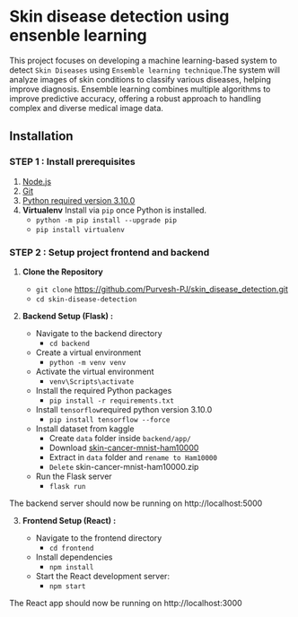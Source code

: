 # Skin disease detection using ensenble learning

This project focuses on developing a machine learning-based system to detect `Skin Diseases` using `Ensemble learning technique`.The system will analyze images of skin conditions to classify various diseases, helping improve diagnosis. Ensemble learning combines multiple algorithms to improve predictive accuracy, offering a robust approach to handling complex and diverse medical image data.

## Installation

### STEP 1 : **Install prerequisites**

1. [Node.js](https://nodejs.org/)
2. [Git](https://git-scm.com/downloads)
3. [Python required version 3.10.0](https://www.python.org/downloads/release/python-3100/)
4. **Virtualenv** Install via `pip` once Python is installed.
   - `python -m pip install --upgrade pip`
   - `pip install virtualenv`

### STEP 2 : **Setup project frontend and backend**

1. **Clone the Repository**

   - `git clone` https://github.com/Purvesh-PJ/skin_disease_detection.git
   - `cd skin-disease-detection`

2. **Backend Setup (Flask) :**
   - Navigate to the backend directory
      - `cd backend` 
   - Create a virtual environment
      - `python -m venv venv`
   - Activate the virtual environment
      - `venv\Scripts\activate`
   - Install the required Python packages
      - `pip install -r requirements.txt`
   - Install `tensorflow`required python version 3.10.0
      - `pip install tensorflow --force`
   - Install dataset from kaggle
      - Create `data` folder inside `backend/app/` 
      - Download [skin-cancer-mnist-ham10000](https://www.kaggle.com/datasets/kmader/skin-cancer-mnist-ham10000) 
      - Extract in `data` folder and `rename to Ham10000`
      - `Delete` skin-cancer-mnist-ham10000.zip
   - Run the Flask server
      - `flask run`

The backend server should now be running on http://localhost:5000

3. **Frontend Setup (React) :**

   - Navigate to the frontend directory
      - `cd frontend`
   - Install dependencies
      - `npm install`
   - Start the React development server:
      - `npm start`

The React app should now be running on http://localhost:3000

